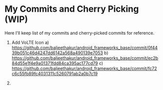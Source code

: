 # My Commits and Cherry Picking (WIP)

Here I'll keep list of my commits and cherry-picked commits for reference.

1. Add VoLTE Icon
 a) https://github.com/baljeethakur/android_frameworks_base/commit/0f4439b051c46d4247dd6142a568a490139e7053
 b) https://github.com/baljeethakur/android_frameworks_base/commit/ec2b84d55e1f4e9a01371fdd84ca395ac177cd79
 c) https://github.com/baljeethakur/android_frameworks_base/commit/fc72c6c55fb89fc4031311c5260791ab2a0b7c19
 
2. 
